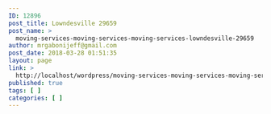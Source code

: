 ```yaml
---
ID: 12896
post_title: Lowndesville 29659
post_name: >
  moving-services-moving-services-moving-services-lowndesville-29659
author: mrgabonijeff@gmail.com
post_date: 2018-03-28 01:51:35
layout: page
link: >
  http://localhost/wordpress/moving-services-moving-services-moving-services-lowndesville-29659/
published: true
tags: [ ]
categories: [ ]
---
```

